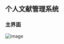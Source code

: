 ## 个人文献管理系统
### 主界面
![image](https://user-images.githubusercontent.com/22850686/133719695-0db8a499-c55c-480e-b58e-4ef76210e64b.png)
